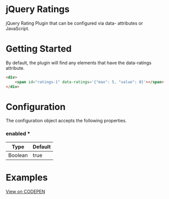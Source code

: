 # jQuery Ratings
jQuery Rating Plugin that can be configured via data- attributes or JavaScript.

# Getting Started
By default, the plugin will find any elements that have the data-ratings attribute.

```html
<div>
	<span id="ratings-1" data-ratings='{"max": 5, "value": 0}'></span>
</div>
```

# Configuration
The configuration object accepts the following properties.

### enabled *
Type	| 	Default
--------|---------------
Boolean	| true


# Examples
[View on CODEPEN](http://codepen.io/team/ResourceAmmirati/pen/KNdZWZ)


